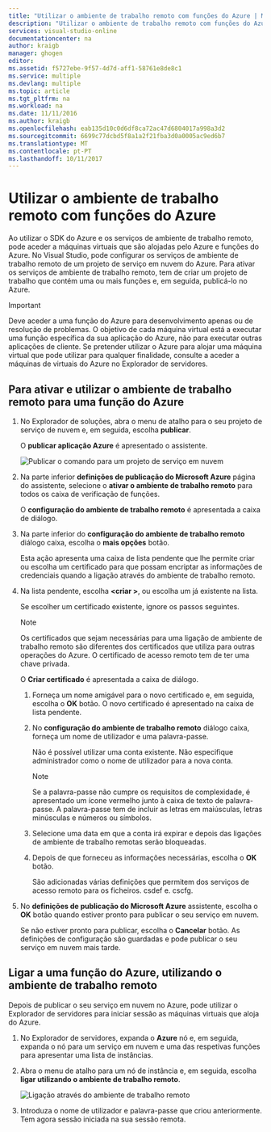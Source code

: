 ```yaml
---
title: "Utilizar o ambiente de trabalho remoto com funções do Azure | Microsoft Docs"
description: "Utilizar o ambiente de trabalho remoto com funções do Azure"
services: visual-studio-online
documentationcenter: na
author: kraigb
manager: ghogen
editor: 
ms.assetid: f5727ebe-9f57-4d7d-aff1-58761e8de8c1
ms.service: multiple
ms.devlang: multiple
ms.topic: article
ms.tgt_pltfrm: na
ms.workload: na
ms.date: 11/11/2016
ms.author: kraigb
ms.openlocfilehash: eab135d10c0d6df8ca72ac47d6804017a998a3d2
ms.sourcegitcommit: 6699c77dcbd5f8a1a2f21fba3d0a0005ac9ed6b7
ms.translationtype: MT
ms.contentlocale: pt-PT
ms.lasthandoff: 10/11/2017
---
```

# <a name="using-remote-desktop-with-azure-roles"></a>Utilizar o ambiente de trabalho remoto com funções do Azure
Ao utilizar o SDK do Azure e os serviços de ambiente de trabalho remoto, pode aceder a máquinas virtuais que são alojadas pelo Azure e funções do Azure. No Visual Studio, pode configurar os serviços de ambiente de trabalho remoto de um projeto de serviço em nuvem do Azure. Para ativar os serviços de ambiente de trabalho remoto, tem de criar um projeto de trabalho que contém uma ou mais funções e, em seguida, publicá-lo no Azure.

> [!IMPORTANT]
> Deve aceder a uma função do Azure para desenvolvimento apenas ou de resolução de problemas. O objetivo de cada máquina virtual está a executar uma função específica da sua aplicação do Azure, não para executar outras aplicações de cliente. Se pretender utilizar o Azure para alojar uma máquina virtual que pode utilizar para qualquer finalidade, consulte a aceder a máquinas de virtuais do Azure no Explorador de servidores.
> 
> 

## <a name="to-enable-and-use-remote-desktop-for-an-azure-role"></a>Para ativar e utilizar o ambiente de trabalho remoto para uma função do Azure
1. No Explorador de soluções, abra o menu de atalho para o seu projeto de serviço de nuvem e, em seguida, escolha **publicar**.
   
    O **publicar aplicação Azure** é apresentado o assistente.
   
    ![Publicar o comando para um projeto de serviço em nuvem](./media/vs-azure-tools-remote-desktop-roles/IC799161.png)
2. Na parte inferior **definições de publicação do Microsoft Azure** página do assistente, selecione o **ativar o ambiente de trabalho remoto** para todos os caixa de verificação de funções. 
   
    O **configuração do ambiente de trabalho remoto** é apresentada a caixa de diálogo.
3. Na parte inferior do **configuração do ambiente de trabalho remoto** diálogo caixa, escolha o **mais opções** botão. 
   
    Esta ação apresenta uma caixa de lista pendente que lhe permite criar ou escolha um certificado para que possam encriptar as informações de credenciais quando a ligação através do ambiente de trabalho remoto.
4. Na lista pendente, escolha  **&lt;criar >**, ou escolha um já existente na lista. 
   
    Se escolher um certificado existente, ignore os passos seguintes.
   
   > [!NOTE]
   > Os certificados que sejam necessárias para uma ligação de ambiente de trabalho remoto são diferentes dos certificados que utiliza para outras operações do Azure. O certificado de acesso remoto tem de ter uma chave privada.
   > 
   > 
   
    O **Criar certificado** é apresentada a caixa de diálogo.
   
   1. Forneça um nome amigável para o novo certificado e, em seguida, escolha o **OK** botão. O novo certificado é apresentado na caixa de lista pendente.
   2. No **configuração do ambiente de trabalho remoto** diálogo caixa, forneça um nome de utilizador e uma palavra-passe.
      
       Não é possível utilizar uma conta existente. Não especifique administrador como o nome de utilizador para a nova conta.
      
      > [!NOTE]
      > Se a palavra-passe não cumpre os requisitos de complexidade, é apresentado um ícone vermelho junto à caixa de texto de palavra-passe. A palavra-passe tem de incluir as letras em maiúsculas, letras minúsculas e números ou símbolos.
      > 
      > 
   3. Selecione uma data em que a conta irá expirar e depois das ligações de ambiente de trabalho remotas serão bloqueadas.
   4. Depois de que forneceu as informações necessárias, escolha o **OK** botão.
      
       São adicionadas várias definições que permitem dos serviços de acesso remoto para os ficheiros. csdef e. cscfg.
5. No **definições de publicação do Microsoft Azure** assistente, escolha o **OK** botão quando estiver pronto para publicar o seu serviço em nuvem.
   
    Se não estiver pronto para publicar, escolha o **Cancelar** botão. As definições de configuração são guardadas e pode publicar o seu serviço em nuvem mais tarde.

## <a name="connect-to-an-azure-role-by-using-remote-desktop"></a>Ligar a uma função do Azure, utilizando o ambiente de trabalho remoto
Depois de publicar o seu serviço em nuvem no Azure, pode utilizar o Explorador de servidores para iniciar sessão as máquinas virtuais que aloja do Azure. 

1. No Explorador de servidores, expanda o **Azure** nó e, em seguida, expanda o nó para um serviço em nuvem e uma das respetivas funções para apresentar uma lista de instâncias.
2. Abra o menu de atalho para um nó de instância e, em seguida, escolha **ligar utilizando o ambiente de trabalho remoto**.
   
    ![Ligação através do ambiente de trabalho remoto](./media/vs-azure-tools-remote-desktop-roles/IC799162.png)
3. Introduza o nome de utilizador e palavra-passe que criou anteriormente. Tem agora sessão iniciada na sua sessão remota.

